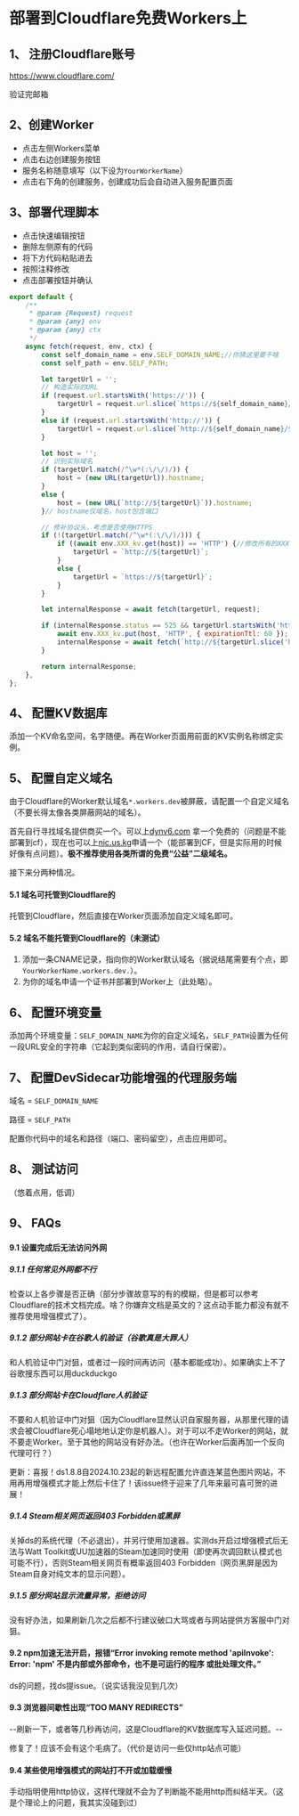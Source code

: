 # 部署到Cloudflare免费Workers上

## 1、 注册Cloudflare账号

https://www.cloudflare.com/

验证完邮箱

## 2、创建Worker

* 点击左侧Workers菜单
* 点击右边创建服务按钮
* 服务名称随意填写（以下设为`YourWorkerName`）
* 点击右下角的创建服务，创建成功后会自动进入服务配置页面

## 3、部署代理脚本

* 点击快速编辑按钮
* 删除左侧原有的代码
* 将下方代码粘贴进去
* 按照注释修改
* 点击部署按钮并确认
```javascript
export default {
    /**
     * @param {Request} request
     * @param {any} env
     * @param {any} ctx
     */
    async fetch(request, env, ctx) {
        const self_domain_name = env.SELF_DOMAIN_NAME;//你猜这里要干啥
        const self_path = env.SELF_PATH;

        let targetUrl = '';
        // 构造实际的URL
        if (request.url.startsWith('https://')) {
            targetUrl = request.url.slice(`https://${self_domain_name}/${self_path}/`.length);
        }
        else if (request.url.startsWith('http://')) {
            targetUrl = request.url.slice(`http://${self_domain_name}/${self_path}/`.length);
        }

        let host = '';
        // 识别实际域名
        if (targetUrl.match(/^\w*(:\/\/)/)) {
            host = (new URL(targetUrl)).hostname;
        }
        else {
            host = (new URL(`http://${targetUrl}`)).hostname;
        }// hostname仅域名，host包含端口

        // 修补协议头，考虑是否使用HTTPS
        if (!(targetUrl.match(/^\w*(:\/\/)/))) {
            if ((await env.XXX_kv.get(host)) == 'HTTP') {//修改所有的XXX_kv为实际的KV数据库名称
                targetUrl = `http://${targetUrl}`;
            }
            else {
                targetUrl = `https://${targetUrl}`;
            }
        }

        let internalResponse = await fetch(targetUrl, request);

        if (internalResponse.status == 525 && targetUrl.startsWith('https://')) {
            await env.XXX_kv.put(host, 'HTTP', { expirationTtl: 60 });
            internalResponse = await fetch(`http://${targetUrl.slice('https://'.length)}`, request);
        }

        return internalResponse;
    },
};
```

## 4、 配置KV数据库

添加一个KV命名空间，名字随便。再在Worker页面用前面的KV实例名称绑定实例。

## 5、 配置自定义域名

由于Cloudflare的Worker默认域名`*.workers.dev`被屏蔽，请配置一个自定义域名（不要长得太像各类屏蔽网站的域名）。

首先自行寻找域名提供商买一个。可以上[dynv6.com](dynv6.com) 拿一个免费的（问题是不能部署到cf），现在也可以上[nic.us.kg](nic.us.kg)申请一个（能部署到CF，但是实际用的时候好像有点问题）。**极不推荐使用各类所谓的免费“公益”二级域名。**

接下来分两种情况。

#### 5.1 域名可托管到Cloudflare的

托管到Cloudflare，然后直接在Worker页面添加自定义域名即可。

#### 5.2 域名不能托管到Cloudflare的（未测试）

1.   添加一条CNAME记录，指向你的Worker默认域名（据说结尾需要有个点，即`YourWorkerName.workers.dev.`）。
2.   为你的域名申请一个证书并部署到Worker上（此处略）。

## 6、 配置环境变量

添加两个环境变量：`SELF_DOMAIN_NAME`为你的自定义域名，`SELF_PATH`设置为任何一段URL安全的字符串（它起到类似密码的作用，请自行保密）。

## 7、 配置DevSidecar功能增强的代理服务端

域名 = `SELF_DOMAIN_NAME`

路径 = `SELF_PATH`

配置你代码中的域名和路径（端口、密码留空），点击应用即可。

## 8、 测试访问

（悠着点用，低调）

## 9、 FAQs

#### 9.1 设置完成后无法访问外网

##### 9.1.1 任何常见外网都不行

检查以上各步骤是否正确（部分步骤故意写的有的模糊，但是都可以参考Cloudflare的技术文档完成。啥？你嫌弃文档是英文的？这点动手能力都没有就不推荐使用增强模式了）。

##### 9.1.2 部分网站卡在谷歌人机验证（谷歌真是大罪人）

和人机验证中门对狙，或者过一段时间再访问（基本都能成功）。如果确实上不了谷歌搜东西可以用duckduckgo

##### 9.1.3 部分网站卡在Cloudflare人机验证

不要和人机验证中门对狙（因为Cloudflare显然认识自家服务器，从那里代理的请求会被Cloudflare死心塌地地认定你是机器人）。对于可以不走Worker的网站，就不要走Worker。至于其他的网站没有好办法。（也许在Worker后面再加一个反向代理可行？）

更新：喜报！ds1.8.8自2024.10.23起的新远程配置允许直连某蓝色图片网站，不用再用增强模式才能上然后卡住了！该issue终于迎来了几年来最可喜可贺的进展！

##### 9.1.4 Steam相关网页返回403 Forbidden或黑屏

关掉ds的系统代理（不必退出），并另行使用加速器。实测ds开启过增强模式后无法与Watt Toolkit或UU加速器的Steam加速同时使用（即使再次调回默认模式也可能不行），否则Steam相关网页有概率返回403 Forbidden（网页黑屏是因为Steam自身对纯文本的显示问题）。

##### 9.1.5 部分网站显示流量异常，拒绝访问

没有好办法，如果刷新几次之后都不行建议破口大骂或者与网站提供方客服中门对狙。

#### 9.2 npm加速无法开启，报错“Error invoking remote method 'apiInvoke': Error: 'npm' 不是内部或外部命令，也不是可运行的程序 或批处理文件。”

ds的问题，找ds提issue。（说实话我没见到几次）

#### 9.3 浏览器间歇性出现“TOO MANY REDIRECTS”

--刷新一下，或者等几秒再访问，这是Cloudflare的KV数据库写入延迟问题。--

修复了！应该不会有这个毛病了。（代价是访问一些仅http站点可能）

#### 9.4 某些使用增强模式的网站打不开或加载缓慢

手动指明使用http协议，这样代理就不会为了判断能不能用http而纠结半天。（这是个理论上的问题，我其实没碰到过）
